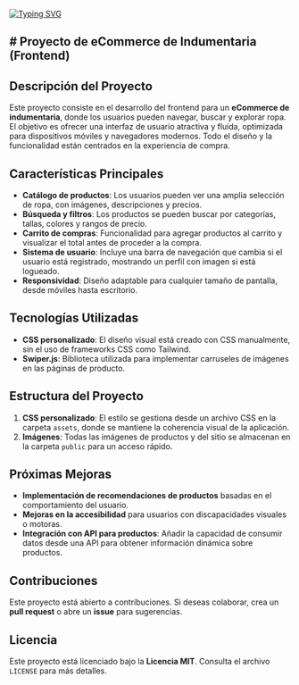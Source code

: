[![Typing SVG](https://readme-typing-svg.demolab.com?font=Poppins&pause=1000&width=435&lines=Proyecto+Integrador)](https://git.io/typing-svg)

## # Proyecto de eCommerce de Indumentaria (Frontend)

## Descripción del Proyecto

Este proyecto consiste en el desarrollo del frontend para un **eCommerce de indumentaria**, donde los usuarios pueden navegar, buscar y explorar ropa. El objetivo es ofrecer una interfaz de usuario atractiva y fluida, optimizada para dispositivos móviles y navegadores modernos. Todo el diseño y la funcionalidad están centrados en la experiencia de compra.

## Características Principales

- **Catálogo de productos**: Los usuarios pueden ver una amplia selección de ropa, con imágenes, descripciones y precios.
- **Búsqueda y filtros**: Los productos se pueden buscar por categorías, tallas, colores y rangos de precio.
- **Carrito de compras**: Funcionalidad para agregar productos al carrito y visualizar el total antes de proceder a la compra.
- **Sistema de usuario**: Incluye una barra de navegación que cambia si el usuario está registrado, mostrando un perfil con imagen si está logueado.
- **Responsividad**: Diseño adaptable para cualquier tamaño de pantalla, desde móviles hasta escritorio.

## Tecnologías Utilizadas

- **CSS personalizado**: El diseño visual está creado con CSS manualmente, sin el uso de frameworks CSS como Tailwind.
- **Swiper.js**: Biblioteca utilizada para implementar carruseles de imágenes en las páginas de producto.

## Estructura del Proyecto


1. **CSS personalizado**: El estilo se gestiona desde un archivo CSS en la carpeta `assets`, donde se mantiene la coherencia visual de la aplicación.
2. **Imágenes**: Todas las imágenes de productos y del sitio se almacenan en la carpeta `public` para un acceso rápido.



## Próximas Mejoras

- **Implementación de recomendaciones de productos** basadas en el comportamiento del usuario.
- **Mejoras en la accesibilidad** para usuarios con discapacidades visuales o motoras.
- **Integración con API para productos**: Añadir la capacidad de consumir datos desde una API para obtener información dinámica sobre productos.

## Contribuciones

Este proyecto está abierto a contribuciones. Si deseas colaborar, crea un **pull request** o abre un **issue** para sugerencias.

## Licencia

Este proyecto está licenciado bajo la **Licencia MIT**. Consulta el archivo `LICENSE` para más detalles.






